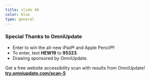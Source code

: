 ```yaml
---
title: slide 40
color: blue
type: general
---
```

### Special Thanks to OmniUpdate

* Enter to win the all-new iPad® and Apple Pencil®!
* To enter, text **HEW19** to **95323**.
* Drawing sponsored by OmniUpdate.

Get a free website accessibility scan with results from OmniUpdate!
**[try.omniupdate.com/scan-5](https://try.omniupdate.com/scan-5)**

